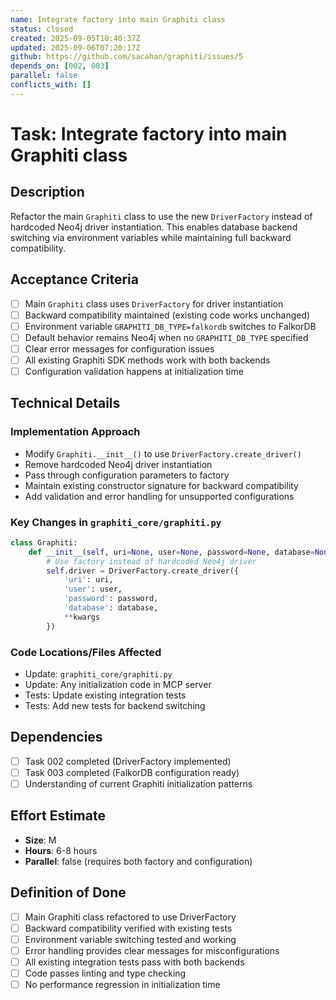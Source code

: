 ```yaml
---
name: Integrate factory into main Graphiti class
status: closed
created: 2025-09-05T10:40:37Z
updated: 2025-09-06T07:20:17Z
github: https://github.com/sacahan/graphiti/issues/5
depends_on: [002, 003]
parallel: false
conflicts_with: []
---
```


# Task: Integrate factory into main Graphiti class

## Description

Refactor the main `Graphiti` class to use the new `DriverFactory` instead of hardcoded Neo4j driver instantiation. This enables database backend switching via environment variables while maintaining full backward compatibility.

## Acceptance Criteria

- [ ] Main `Graphiti` class uses `DriverFactory` for driver instantiation
- [ ] Backward compatibility maintained (existing code works unchanged)
- [ ] Environment variable `GRAPHITI_DB_TYPE=falkordb` switches to FalkorDB
- [ ] Default behavior remains Neo4j when no `GRAPHITI_DB_TYPE` specified
- [ ] Clear error messages for configuration issues
- [ ] All existing Graphiti SDK methods work with both backends
- [ ] Configuration validation happens at initialization time

## Technical Details

### Implementation Approach

- Modify `Graphiti.__init__()` to use `DriverFactory.create_driver()`
- Remove hardcoded Neo4j driver instantiation
- Pass through configuration parameters to factory
- Maintain existing constructor signature for backward compatibility
- Add validation and error handling for unsupported configurations

### Key Changes in `graphiti_core/graphiti.py`

```python
class Graphiti:
    def __init__(self, uri=None, user=None, password=None, database=None, **kwargs):
        # Use factory instead of hardcoded Neo4j driver
        self.driver = DriverFactory.create_driver({
            'uri': uri,
            'user': user,
            'password': password,
            'database': database,
            **kwargs
        })
```

### Code Locations/Files Affected

- Update: `graphiti_core/graphiti.py`
- Update: Any initialization code in MCP server
- Tests: Update existing integration tests
- Tests: Add new tests for backend switching

## Dependencies

- [ ] Task 002 completed (DriverFactory implemented)
- [ ] Task 003 completed (FalkorDB configuration ready)
- [ ] Understanding of current Graphiti initialization patterns

## Effort Estimate

- **Size**: M
- **Hours**: 6-8 hours
- **Parallel**: false (requires both factory and configuration)

## Definition of Done

- [ ] Main Graphiti class refactored to use DriverFactory
- [ ] Backward compatibility verified with existing tests
- [ ] Environment variable switching tested and working
- [ ] Error handling provides clear messages for misconfigurations
- [ ] All existing integration tests pass with both backends
- [ ] Code passes linting and type checking
- [ ] No performance regression in initialization time

